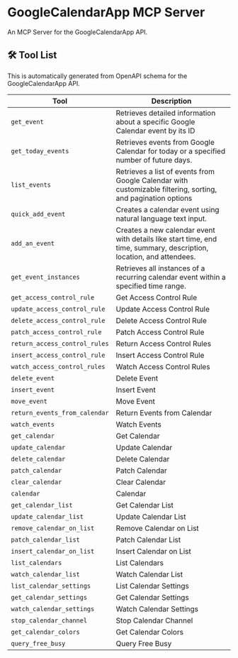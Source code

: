 # GoogleCalendarApp MCP Server

An MCP Server for the GoogleCalendarApp API.

## 🛠️ Tool List

This is automatically generated from OpenAPI schema for the GoogleCalendarApp API.


| Tool | Description |
|------|-------------|
| `get_event` | Retrieves detailed information about a specific Google Calendar event by its ID |
| `get_today_events` | Retrieves events from Google Calendar for today or a specified number of future days. |
| `list_events` | Retrieves a list of events from Google Calendar with customizable filtering, sorting, and pagination options |
| `quick_add_event` | Creates a calendar event using natural language text input. |
| `add_an_event` | Creates a new calendar event with details like start time, end time, summary, description, location, and attendees. |
| `get_event_instances` | Retrieves all instances of a recurring calendar event within a specified time range. |
| `get_access_control_rule` | Get Access Control Rule |
| `update_access_control_rule` | Update Access Control Rule |
| `delete_access_control_rule` | Delete Access Control Rule |
| `patch_access_control_rule` | Patch Access Control Rule |
| `return_access_control_rules` | Return Access Control Rules |
| `insert_access_control_rule` | Insert Access Control Rule |
| `watch_access_control_rules` | Watch Access Control Rules |
| `delete_event` | Delete Event |
| `insert_event` | Insert Event |
| `move_event` | Move Event |
| `return_events_from_calendar` | Return Events from Calendar |
| `watch_events` | Watch Events |
| `get_calendar` | Get Calendar |
| `update_calendar` | Update Calendar |
| `delete_calendar` | Delete Calendar |
| `patch_calendar` | Patch Calendar |
| `clear_calendar` | Clear Calendar |
| `calendar` | Calendar |
| `get_calendar_list` | Get Calendar List |
| `update_calendar_list` | Update Calendar List |
| `remove_calendar_on_list` | Remove Calendar on List |
| `patch_calendar_list` | Patch Calendar List |
| `insert_calendar_on_list` | Insert Calendar on List |
| `list_calendars` | List Calendars |
| `watch_calendar_list` | Watch Calendar List |
| `list_calendar_settings` | List Calendar Settings |
| `get_calendar_settings` | Get Calendar Settings |
| `watch_calendar_settings` | Watch Calendar Settings |
| `stop_calendar_channel` | Stop Calendar Channel |
| `get_calendar_colors` | Get Calendar Colors |
| `query_free_busy` | Query Free Busy |
